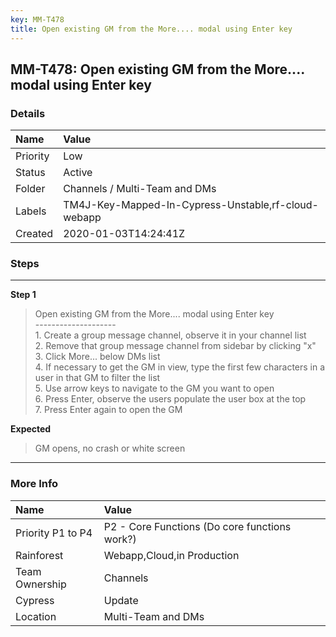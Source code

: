 ```yaml
---
key: MM-T478
title: Open existing GM from the More.... modal using Enter key
---
```


## MM-T478: Open existing GM from the More.... modal using Enter key

### Details

| Name     | Value                                               |
| :------- | :-------------------------------------------------- |
| Priority | Low                                                 |
| Status   | Active                                              |
| Folder   | Channels / Multi-Team and DMs                       |
| Labels   | TM4J-Key-Mapped-In-Cypress-Unstable,rf-cloud-webapp |
| Created  | 2020-01-03T14:24:41Z                                |

### Steps

<hr/>

**Step 1**

> <article>Open existing GM from the More.... modal using Enter key<br />--------------------<br />1. Create a group message channel, observe it in your channel list<br />2. Remove that group message channel from sidebar by clicking &quot;x&quot;<br />3. Click More... below DMs list<br />4. If necessary to get the GM in view, type the first few characters in a user in that GM to filter the list<br />5. Use arrow keys to navigate to the GM you want to open<br />6. Press Enter, observe the users populate the user box at the top<br />7. Press Enter again to open the GM</article>

**Expected**

> <article>GM opens, no crash or white screen</article>

<hr/>

### More Info

| Name              | Value                                         |
| :---------------- | :-------------------------------------------- |
| Priority P1 to P4 | P2 - Core Functions (Do core functions work?) |
| Rainforest        | Webapp,Cloud,in Production                    |
| Team Ownership    | Channels                                      |
| Cypress           | Update                                        |
| Location          | Multi-Team and DMs                            |
